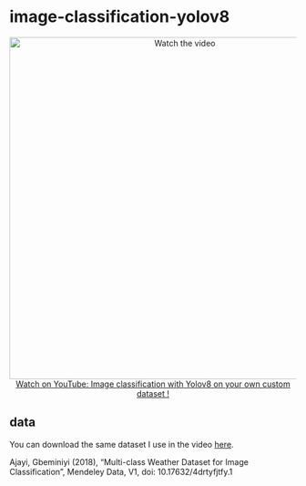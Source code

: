 # image-classification-yolov8

<p align="center">
<a href="https://www.youtube.com/watch?v=ZeLg5rxLGLg">
    <img width="600" src="https://utils-computervisiondeveloper.s3.amazonaws.com/thumbnails/with_play_button/image_classifier_yolov8.jpg" alt="Watch the video">
    </br>Watch on YouTube: Image classification with Yolov8 on your own custom dataset !
</a>
</p>

## data

You can download the same dataset I use in the video [here](https://data.mendeley.com/datasets/4drtyfjtfy/1).

Ajayi, Gbeminiyi (2018), “Multi-class Weather Dataset for Image Classification”, Mendeley Data, V1, doi: 10.17632/4drtyfjtfy.1
